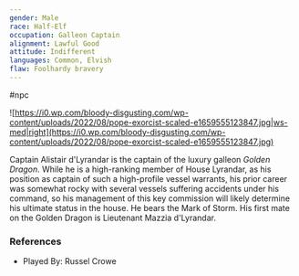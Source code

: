 ```yaml
---
gender: Male
race: Half-Elf
occupation: Galleon Captain
alignment: Lawful Good
attitude: Indifferent
languages: Common, Elvish
flaw: Foolhardy bravery
---
```

 #npc 

![https://i0.wp.com/bloody-disgusting.com/wp-content/uploads/2022/08/pope-exorcist-scaled-e1659555123847.jpg|ws-med|right](https://i0.wp.com/bloody-disgusting.com/wp-content/uploads/2022/08/pope-exorcist-scaled-e1659555123847.jpg)

Captain Alistair d'Lyrandar is the captain of the luxury galleon *Golden Dragon*. While he is a high-ranking member of House Lyrandar, as his position as captain of such a high-profile vessel warrants, his prior career was somewhat rocky with several vessels suffering accidents under his command, so his management of this key commission will likely determine his ultimate status in the house. He bears the Mark of Storm. His first mate on the Golden Dragon is Lieutenant Mazzia d'Lyrandar.

### References

* Played By: Russel Crowe
